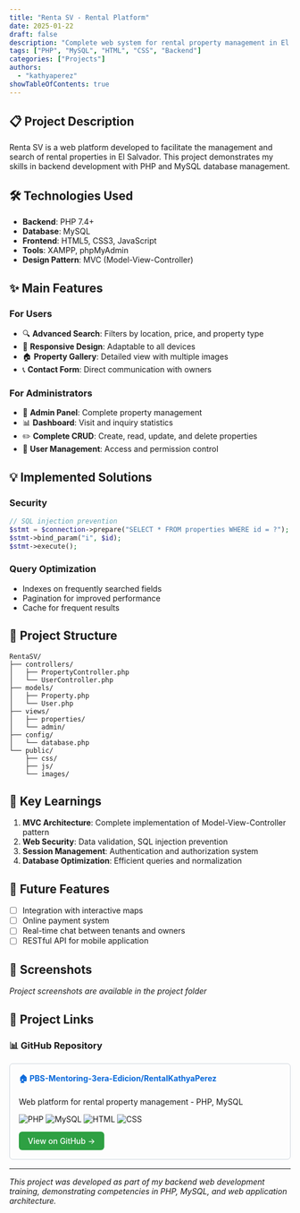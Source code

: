 ```yaml
---
title: "Renta SV - Rental Platform"
date: 2025-01-22
draft: false
description: "Complete web system for rental property management in El Salvador"
tags: ["PHP", "MySQL", "HTML", "CSS", "Backend"]
categories: ["Projects"]
authors:
  - "kathyaperez"
showTableOfContents: true
---
```


## 📋 Project Description

Renta SV is a web platform developed to facilitate the management and search of rental properties in El Salvador. This project demonstrates my skills in backend development with PHP and MySQL database management.

## 🛠️ Technologies Used

- **Backend**: PHP 7.4+
- **Database**: MySQL
- **Frontend**: HTML5, CSS3, JavaScript
- **Tools**: XAMPP, phpMyAdmin
- **Design Pattern**: MVC (Model-View-Controller)

## ✨ Main Features

### For Users
- 🔍 **Advanced Search**: Filters by location, price, and property type
- 📱 **Responsive Design**: Adaptable to all devices
- 🏠 **Property Gallery**: Detailed view with multiple images
- 📞 **Contact Form**: Direct communication with owners

### For Administrators
- 🔐 **Admin Panel**: Complete property management
- 📊 **Dashboard**: Visit and inquiry statistics
- ✏️ **Complete CRUD**: Create, read, update, and delete properties
- 👥 **User Management**: Access and permission control

## 💡 Implemented Solutions

### Security
```php
// SQL injection prevention
$stmt = $connection->prepare("SELECT * FROM properties WHERE id = ?");
$stmt->bind_param("i", $id);
$stmt->execute();
```

### Query Optimization
- Indexes on frequently searched fields
- Pagination for improved performance
- Cache for frequent results

## 📂 Project Structure

```
RentaSV/
├── controllers/
│   ├── PropertyController.php
│   └── UserController.php
├── models/
│   ├── Property.php
│   └── User.php
├── views/
│   ├── properties/
│   └── admin/
├── config/
│   └── database.php
└── public/
    ├── css/
    ├── js/
    └── images/
```

## 🎯 Key Learnings

1. **MVC Architecture**: Complete implementation of Model-View-Controller pattern
2. **Web Security**: Data validation, SQL injection prevention
3. **Session Management**: Authentication and authorization system
4. **Database Optimization**: Efficient queries and normalization

## 🚀 Future Features

- [ ] Integration with interactive maps
- [ ] Online payment system
- [ ] Real-time chat between tenants and owners
- [ ] RESTful API for mobile application

## 📸 Screenshots

*Project screenshots are available in the project folder*

## 🔗 Project Links

### 📊 GitHub Repository

<div style="border: 1px solid #d0d7de; border-radius: 6px; padding: 16px; margin: 16px 0;">
  <h4 style="margin-top: 0;">
    <a href="https://github.com/PBS-Mentoring-3era-Edicion/RentalKathyaPerez" target="_blank" style="text-decoration: none; color: #0969da;">
      🏠 PBS-Mentoring-3era-Edicion/RentalKathyaPerez
    </a>
  </h4>
  <p>Web platform for rental property management - PHP, MySQL</p>
  <p>
    <img src="https://img.shields.io/badge/PHP-777BB4?style=flat&logo=php&logoColor=white" alt="PHP">
    <img src="https://img.shields.io/badge/MySQL-4479A1?style=flat&logo=mysql&logoColor=white" alt="MySQL">
    <img src="https://img.shields.io/badge/HTML-E34C26?style=flat&logo=html5&logoColor=white" alt="HTML">
    <img src="https://img.shields.io/badge/CSS-1572B6?style=flat&logo=css3&logoColor=white" alt="CSS">
  </p>
  <a href="https://github.com/PBS-Mentoring-3era-Edicion/RentalKathyaPerez" target="_blank" style="display: inline-block; padding: 8px 16px; background-color: #2ea043; color: white; text-decoration: none; border-radius: 6px; font-weight: 500;">
    View on GitHub →
  </a>
</div>

---

*This project was developed as part of my backend web development training, demonstrating competencies in PHP, MySQL, and web application architecture.*